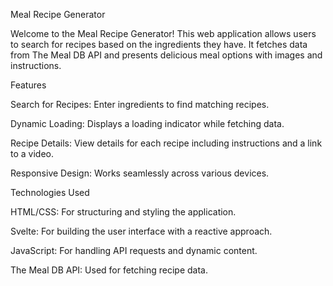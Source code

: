 Meal Recipe Generator

Welcome to the Meal Recipe Generator! This web application allows users to search for recipes based on the ingredients they have. It fetches data from The Meal DB API and presents delicious meal options with images and instructions.

Features

Search for Recipes: Enter ingredients to find matching recipes.

Dynamic Loading: Displays a loading indicator while fetching data.

Recipe Details: View details for each recipe including instructions and a link to a video.

Responsive Design: Works seamlessly across various devices.


Technologies Used

HTML/CSS: For structuring and styling the application.

Svelte: For building the user interface with a reactive approach.

JavaScript: For handling API requests and dynamic content.

The Meal DB API: Used for fetching recipe data.

